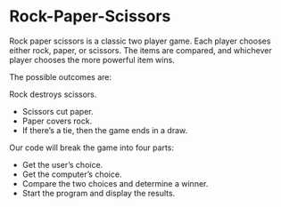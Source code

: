 # Rock-Paper-Scissors
Rock paper scissors is a classic two player game. Each player chooses either rock, paper, or scissors. The items are compared, and whichever player chooses the more powerful item wins.

The possible outcomes are:

Rock destroys scissors.
- Scissors cut paper.
- Paper covers rock.
- If there’s a tie, then the game ends in a draw.

Our code will break the game into four parts:
- Get the user’s choice.
- Get the computer’s choice.
- Compare the two choices and determine a winner.
- Start the program and display the results.
